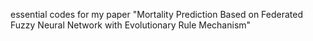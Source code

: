 essential codes for my paper "Mortality Prediction Based on Federated Fuzzy Neural Network with Evolutionary Rule Mechanism"
